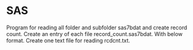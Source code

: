 # SAS

Program for reading all folder and subfolder sas7bdat and create record count.
Create an entry of each file record_count.sas7bdat. With below format.
Create one text file for reading rcdcnt.txt.
